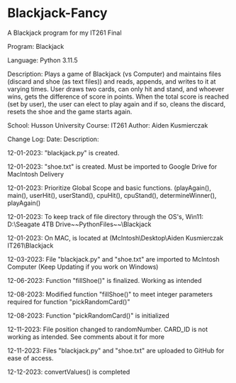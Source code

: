 # Blackjack-Fancy
A Blackjack program for my IT261 Final

Program: Blackjack

Language: Python 3.11.5

Description: Plays a game of Blackjack (vs Computer) and maintains files (discard and shoe (as text files)) and reads, appends, and writes to it at varying times. User draws two cards, can only hit and stand, and whoever wins, gets the difference of score in points. When the total score is reached (set by user), the user can elect to play again and if so, cleans the discard, resets the shoe and the game starts again. 

School: Husson University
Course: IT261
Author: Aiden Kusmierczak

Change Log:
Date:                     Description:

12-01-2023:            "blackjack.py" is created.

12-01-2023:            "shoe.txt" is created. Must be imported to Google Drive for MacIntosh Delivery

12-01-2023:            Prioritize Global Scope and basic functions. (playAgain(), main(), userHit(), userStand(), cpuHit(), cpuStand(), determineWinner(), playAgain()

12-01-2023:            To keep track of file directory through the OS's, Win11: D:\Seagate 4TB Drive\~~PythonFiles~~\Blackjack

12-01-2023:            On MAC, is located at (McIntosh\Desktop\Aiden Kusmierczak IT261\Blackjack

12-03-2023:            File "blackjack.py" and "shoe.txt" are imported to McIntosh Computer (Keep Updating if you work on Windows)

12-06-2023:            Function "fillShoe()" is finalized. Working as intended

12-08-2023:             Modified function "fillShoe()" to meet integer parameters required for function "pickRandomCard()"

12-08-2023:             Function "pickRandomCard()" is initialized

12-11-2023:             File position changed to randomNumber. CARD_ID is not working as intended. See comments about it for more

12-11-2023:             Files "blackjack.py" and "shoe.txt" are uploaded to GitHub for ease of access. 

12-12-2023:             convertValues() is completed
